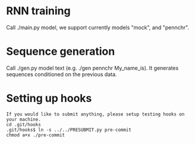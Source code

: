 RNN training
============
Call ./main.py model, we support currently models "mock", and "pennchr".


Sequence generation
===================
Call ./gen.py model text (e.g. ./gen pennchr My_name_is). It generates sequences conditioned on the previous data.

Setting up hooks
================
    If you would like to submit anything, please setup testing hooks on your machine.
    cd .git/hooks
    .git/hooks$ ln -s ../../PRESUBMIT.py pre-commit
    chmod a+x ./pre-commit
